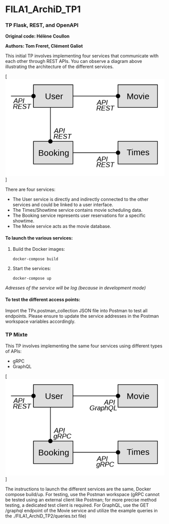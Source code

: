 # FILA1_ArchiD_TP1


### TP Flask, REST, and OpenAPI

**Original code: Hélène Coullon**

**Authors: Tom Freret, Clément Galiot**

This initial TP involves implementing four services that communicate with each other through REST APIs. You can observe a diagram above illustrating the architecture of the different services.

[![Services Architecture TP1](./archi1.png 'Codey the Codecademy mascot')]

There are four services: 
- The User service is directly and indirectly connected to the other services and could be linked to a user interface.
- The Times/Showtime service contains movie scheduling data.
- The Booking service represents user reservations for a specific showtime.
- The Movie service acts as the movie database.

#### To launch the various services:

1. Build the Docker images:
   ```
   docker-compose build
   ```

2. Start the services:
   ```
   docker-compose up
   ```

_Adresses of the service will be log (because in development mode)_

#### To test the different access points:

Import the TPx.postman_collection JSON file into Postman to test all endpoints. Please ensure to update the service addresses in the Postman workspace variables accordingly.

### TP Mixte

This TP involves implementing the same four services using different types of APIs:
- gRPC
- GraphQL

[![Services Architecture TP2](./archi2.png 'Codey the Codecademy mascot')]

The instructions to launch the different services are the same, Docker compose build/up. For testing, use the Postman workspace (gRPC cannot be tested using an external client like Postman; for more precise method testing, a dedicated test client is required. For GraphQL, use the GET /graphql endpoint of the Movie service and utilize the example queries in the ./FILA1_ArchiD_TP2/queries.txt file)
